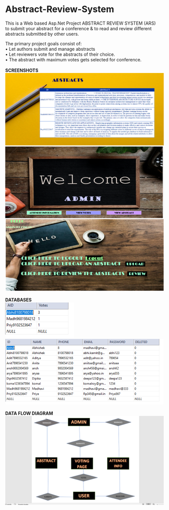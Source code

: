 # Abstract-Review-System
This is a Web based Asp.Net Project ABSTRACT REVIEW SYSTEM (ARS) <br/>
to submit your abstract for a conference & to read and review different abstracts submitted by other users.

The primary project goals consist of:<br/>
• Let authors submit and manage abstracts<br/>
• Let reviewers vote for the abstracts of their choice.<br/>
• The abstract with maximum votes gets selected for conference.<br/><BR/>
<B>SCREENSHOTS<BR/>
![](https://github.com/madhavi-kumari/Abstract-Review-System/blob/master/ss/s10.PNG)<BR/>
![](https://github.com/madhavi-kumari/Abstract-Review-System/blob/master/ss/s7.PNG)<BR/>
![](https://github.com/madhavi-kumari/Abstract-Review-System/blob/master/ss/s4.PNG)<BR/><BR/>
<B> DATABASES<BR/>
![](https://github.com/madhavi-kumari/Abstract-Review-System/blob/master/ss/A2.PNG)<BR/>
![](https://github.com/madhavi-kumari/Abstract-Review-System/blob/master/ss/A3.PNG)<BR/><BR/>
<B> DATA FLOW DIAGRAM<BR/>
![](https://github.com/madhavi-kumari/Abstract-Review-System/blob/master/ss/Screenshot%20(220).png)
